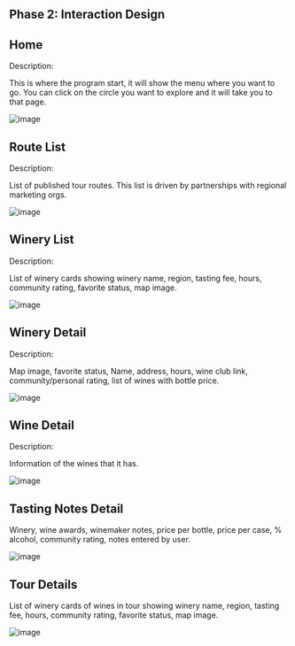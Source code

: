 ## Phase 2: Interaction Design
## Home 

Description: 

This is where the program start, it will show the menu where you want to go.
You can click on the circle you want to explore and it will take you to that page.

![image](https://user-images.githubusercontent.com/54680219/115495244-192b8a80-a21c-11eb-99f8-404b94aabd45.png?)

## Route List

Description: 

List of published tour routes. This list is driven by partnerships with regional marketing orgs.

![image](https://user-images.githubusercontent.com/54680219/115495827-55abb600-a21d-11eb-95ed-61e3ecb6396d.png?)

## Winery List

Description: 

List of winery cards showing winery name, region, tasting fee, hours, community rating, favorite status, map image.

![image](https://user-images.githubusercontent.com/54680219/115641896-d676ba80-a2ce-11eb-811d-19aab56518eb.png?)

## Winery Detail

Description: 

Map image, favorite status, Name, address, hours, wine club link, community/personal rating, list of wines with bottle price.

![image](https://user-images.githubusercontent.com/54680219/115641983-f6a67980-a2ce-11eb-94cf-c0d69fb7715e.png?)

## Wine Detail

Description: 

Information of the wines that it has. 

![image](https://user-images.githubusercontent.com/54680219/115644257-1fc90900-a2d3-11eb-9c15-64f4d93f3d53.png?)

## Tasting Notes Detail

Winery, wine awards, winemaker notes, price per bottle, price per case, % alcohol, community rating, notes entered by user.

![image](https://user-images.githubusercontent.com/54680219/115646242-aa5f3780-a2d6-11eb-8a68-5b99f7779d9b.png?)

## Tour Details

List of winery cards of wines in tour showing winery name, region, tasting fee, hours, community rating, favorite status, map image.

![image](https://user-images.githubusercontent.com/54680219/115646675-7d5f5480-a2d7-11eb-9371-6d98fe455fba.png?)

